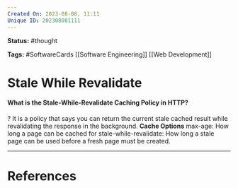 ```yaml
---
Created On: 2023-08-08, 11:11
Unique ID: 202308081111
---
```

**Status:** #thought 

**Tags:**  #SoftwareCards [[Software Engineering]] [[Web Development]]

# Stale While Revalidate

#### What is the Stale-While-Revalidate Caching Policy in HTTP? 
?
It is a policy that says you can return the current stale cached result while revalidating the response in the background. 
**Cache Options**
max-age: How long a page can be cached for
stale-while-revalidate: How long a stale page can be used before a fresh page must be created.
<!--SR:!2023-09-22,26,230-->




---
# References
